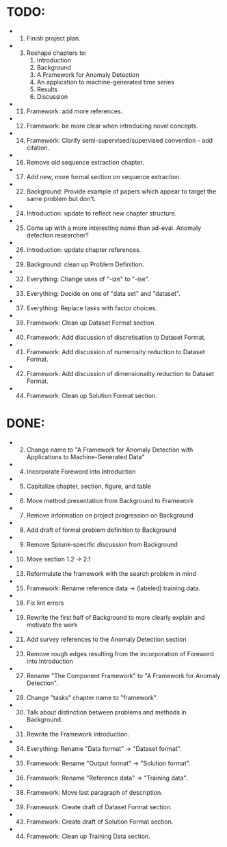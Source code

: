 TODO:
=====
- 1. Finish project plan.
- 3. Reshape chapters to:
     1. Introduction
     2. Background
     3. A Framework for Anomaly Detection
     4. An application to machine-generated time series
     5. Results
     6. Discussion
- 11. Framework: add more references.
- 12. Framework: be more clear when introducing novel concepts.
- 14. Framework: Clarify semi-supervised/supervised convention - add citation.
- 16. Remove old sequence extraction chapter.
- 17. Add new, more formal section on sequence extraction.
- 22. Background: Provide example of papers which appear to target the same problem but don't.
- 24. Introduction: update to reflect new chapter structure.
- 25. Come up with a more interesting name than ad-eval. Anomaly detection researcher?
- 26. Introduction: update chapter references.
- 29. Background: clean up Problem Definition.
- 32. Everything: Change uses of "-ize" to "-ise".
- 33. Everything: Decide on one of "data set" and "dataset".
- 37. Everything: Replace tasks with factor choices.
- 39. Framework: Clean up Dataset Format section.
- 40. Framework: Add discussion of discretisation to Dataset Format.
- 41. Framework: Add discussion of numerosity reduction to Dataset Format.
- 42. Framework: Add discussion of dimensionality reduction to Dataset Format.
- 44. Framework: Clean up Solution Format section.

DONE:
=====
- 2. Change name to "A Framework for Anomaly Detection with Applications to Machine-Generated Data"
- 4. Incorporate Foreword into Introduction
- 5. Capitalize chapter, section, figure, and table
- 6. Move method presentation from Background to Framework
- 7. Remove information on project progression on Background
- 8. Add draft of formal problem definition to Background
- 9. Remove Splunk-specific discussion from Background
- 10. Move section 1.2 -> 2.1
- 13. Reformulate the framework with the search problem in mind
- 15. Framework: Rename reference data -> (labeled) training data.
- 18. Fix lint errors
- 19. Rewrite the first half of Background to more clearly explain and motivate the work
- 21. Add survey references to the Anomaly Detection section
- 23. Remove rough edges resulting from the incorporation of Foreword into Introduction
- 27. Rename "The Component Framework" to "A Framework for Anomaly Detection".
- 28. Change "tasks" chapter name to "framework".
- 30. Talk about distinction between problems and methods in Background.
- 31. Rewrite the Framework introduction.
- 34. Everything: Rename "Data format" -> "Dataset format".
- 35. Framework: Rename "Output format" -> "Solution format".
- 36. Framework: Rename "Reference data" -> "Training data".
- 38. Framework: Move last paragraph of description.
- 39. Framework: Create draft of Dataset Format section.
- 43. Framework: Create draft of Solution Format section.
- 44. Framework: Clean up Training Data section.
